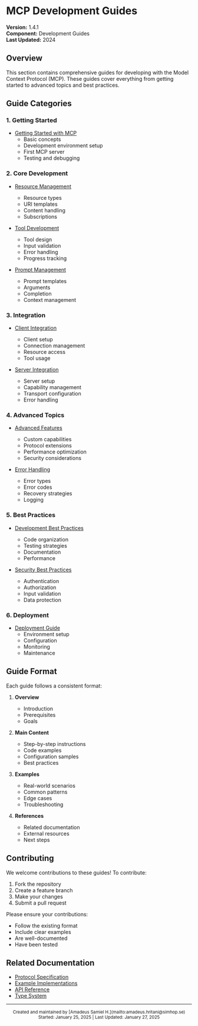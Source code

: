 # MCP Development Guides

**Version:** 1.4.1  
**Component:** Development Guides  
**Last Updated:** 2024

## Overview

This section contains comprehensive guides for developing with the Model Context Protocol (MCP). These guides cover everything from getting started to advanced topics and best practices.

## Guide Categories

### 1. Getting Started
- [Getting Started with MCP](getting-started.md)
  - Basic concepts
  - Development environment setup
  - First MCP server
  - Testing and debugging

### 2. Core Development
- [Resource Management](resources.md)
  - Resource types
  - URI templates
  - Content handling
  - Subscriptions

- [Tool Development](tools.md)
  - Tool design
  - Input validation
  - Error handling
  - Progress tracking

- [Prompt Management](prompts.md)
  - Prompt templates
  - Arguments
  - Completion
  - Context management

### 3. Integration
- [Client Integration](client-integration.md)
  - Client setup
  - Connection management
  - Resource access
  - Tool usage

- [Server Integration](server-integration.md)
  - Server setup
  - Capability management
  - Transport configuration
  - Error handling

### 4. Advanced Topics
- [Advanced Features](advanced.md)
  - Custom capabilities
  - Protocol extensions
  - Performance optimization
  - Security considerations

- [Error Handling](error-handling.md)
  - Error types
  - Error codes
  - Recovery strategies
  - Logging

### 5. Best Practices
- [Development Best Practices](best-practices.md)
  - Code organization
  - Testing strategies
  - Documentation
  - Performance

- [Security Best Practices](security.md)
  - Authentication
  - Authorization
  - Input validation
  - Data protection

### 6. Deployment
- [Deployment Guide](deployment.md)
  - Environment setup
  - Configuration
  - Monitoring
  - Maintenance

## Guide Format

Each guide follows a consistent format:

1. **Overview**
   - Introduction
   - Prerequisites
   - Goals

2. **Main Content**
   - Step-by-step instructions
   - Code examples
   - Configuration samples
   - Best practices

3. **Examples**
   - Real-world scenarios
   - Common patterns
   - Edge cases
   - Troubleshooting

4. **References**
   - Related documentation
   - External resources
   - Next steps

## Contributing

We welcome contributions to these guides! To contribute:

1. Fork the repository
2. Create a feature branch
3. Make your changes
4. Submit a pull request

Please ensure your contributions:
- Follow the existing format
- Include clear examples
- Are well-documented
- Have been tested

## Related Documentation

- [Protocol Specification](../reference/protocol-spec.md)
- [Example Implementations](../examples/implementations.md)
- [API Reference](../reference/api.md)
- [Type System](../core/types.md) 

---
<div align="center">
  <sub>Created and maintained by [Amadeus Samiel H.](mailto:amadeus.hritani@simhop.se)</sub>
  <br>
  <sub>Started: January 25, 2025 | Last Updated: January 27, 2025</sub>
</div>